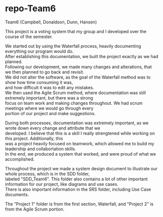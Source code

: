 # repo-Team6
Team6 (Campbell, Donaldson, Dunn, Hansen)

This project is a voting system that my group and I developed over the course of the semester.  

We started out by using the Waterfall process, heavily documenting everything our program would do.  
After establishing this documentation, we built the project exactly as we had planned.  
Following our development, we made many changes and alterations, that we then planned to go back and revisit.  
We did not alter the software, as the goal of the Waterfall method was to show how time consuming it was,  
and how difficult it was to edit any mistakes.  
We then used the Agile Scrum method, where documentation was still extremely important, but there was a strong  
focus on team work and making changes throughout. We had scrum meetings where we would go through every  
portion of our project and make suggestions.  

During both processes, documentation was extremely important, as we wrote down every change and attribute that we  
developed. I believe that this is a skill I really strengtened while working on this project. Additionally, this  
was a project heavily focused on teamwork, which allowed me to build my leadership and collabortation skills.  
In the end, we produced a system that worked, and were proud of what we accomplished.  

Throughout the project we made a system design document to illustrate our whole process, which is in the SDD folder,   
labeled "SDD_Team6". This folder also contains a lot of other important information for our project, like diagrams and use cases.  
There is also important information in the SRS folder, including Use Case documents.  

The "Project 1" folder is from the first section, Waterfall, and "Project 2" is from the Agile Scrum portion.

